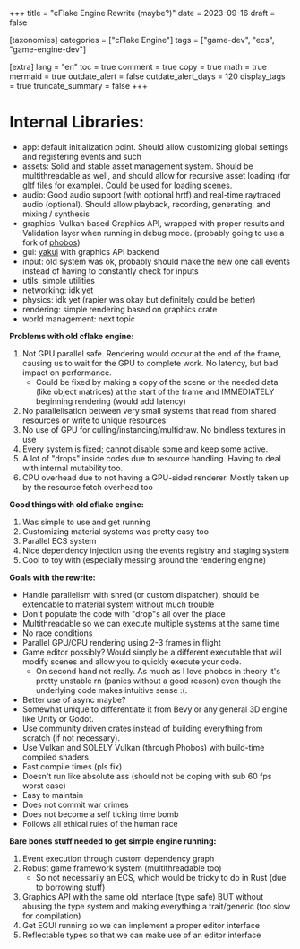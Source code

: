 +++
title = "cFlake Engine Rewrite (maybe?)"
date = 2023-09-16
draft = false

[taxonomies]
categories = ["cFlake Engine"]
tags = ["game-dev", "ecs", "game-engine-dev"]

[extra]
lang = "en"
toc = true
comment = true
copy = true
math = true
mermaid = true
outdate_alert = false
outdate_alert_days = 120
display_tags = true
truncate_summary = false
+++
# Internal Libraries: 
* app: default initialization point. Should allow customizing global settings and registering events and such
* assets: Solid and stable asset management system. Should be multithreadable as well, and should allow for recursive asset loading (for gltf files for example). Could be used for loading scenes.
* audio: Good audio support (with optional hrtf) and real-time raytraced audio (optional). Should allow playback, recording, generating, and mixing / synthesis
* graphics: Vulkan based Graphics API, wrapped with proper results and Validation layer when running in debug mode. (probably going to use a fork of [phobos](https://crates.io/crates/phobos))
* gui: [yakui](https://crates.io/crates/yakui) with graphics API backend
* input: old system was ok, probably should make the new one call events instead of having to constantly check for inputs
* utils: simple utilities
* networking: idk yet
* physics: idk yet (rapier was okay but definitely could be better)
* rendering: simple rendering based on graphics crate
* world management: next topic

**Problems with old cflake engine:**
1. Not GPU parallel safe. Rendering would occur at the end of the frame, causing us to wait for the GPU to complete work. No latency, but bad impact on performance.
    * Could be fixed by making a copy of the scene or the needed data (like object matrices) at the start of the frame and IMMEDIATELY beginning rendering (would add latency)
2. No parallelisation between very small systems that read from shared resources or write to unique resources
3. No use of GPU for culling/instancing/multidraw. No bindless textures in use
4. Every system is fixed; cannot disable some and keep some active.
5. A lot of "drops" inside codes due to resource handling. Having to deal with internal mutability too.
6. CPU overhead due to not having a GPU-sided renderer. Mostly taken up by the resource fetch overhead too

**Good things with old cflake engine:**
1. Was simple to use and get running
2. Customizing material systems was pretty easy too
3. Parallel ECS system
4. Nice dependency injection using the events registry and staging system
5. Cool to toy with (especially messing around the rendering engine)

**Goals with the rewrite:**
* Handle parallelism with shred (or custom dispatcher), should be extendable to material system without much trouble
* Don't populate the code with "drop"s all over the place
* Multithreadable so we can execute multiple systems at the same time
* No race conditions
* Parallel GPU/CPU rendering using 2-3 frames in flight
* Game editor possibly? Would simply be a different executable that will modify scenes and allow you to quickly execute your code.
    * On second hand not really. As much as I love phobos in theory it's pretty unstable rn (panics without a good reason) even though the underlying code makes intuitive sense :(.
* Better use of async maybe?
* Somewhat unique to differentiate it from Bevy or any general 3D engine like Unity or Godot.
* Use community driven crates instead of building everything from scratch (if not necessary).
* Use Vulkan and SOLELY Vulkan (through Phobos) with build-time compiled shaders
* Fast compile times (pls fix)
* Doesn't run like absolute ass (should not be coping with sub 60 fps worst case)
* Easy to maintain
* Does not commit war crimes
* Does not become a self ticking time bomb
* Follows all ethical rules of the human race

**Bare bones stuff needed to get simple engine running:**
1. Event execution through custom dependency graph
2. Robust game framework system (multithreadable too)
    * So not necessarily an ECS, which would be tricky to do in Rust (due to borrowing stuff)
3. Graphics API with the same old interface (type safe) BUT without abusing the type system and making everything a trait/generic (too slow for compilation)
4. Get EGUI running so we can implement a proper editor interface
5. Reflectable types so that we can make use of an editor interface
